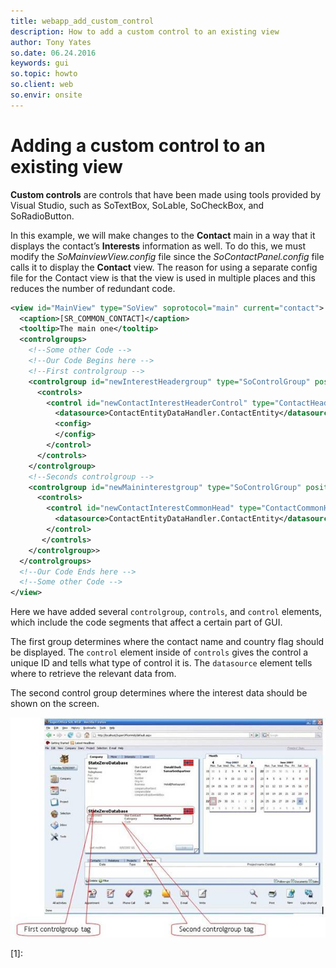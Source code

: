 ```yaml
---
title: webapp_add_custom_control
description: How to add a custom control to an existing view
author: Tony Yates
so.date: 06.24.2016
keywords: gui
so.topic: howto
so.client: web
so.envir: onsite
---
```


# Adding a custom control to an existing view

**Custom controls** are controls that have been made using tools provided by Visual Studio, such as SoTextBox, SoLable, SoCheckBox, and SoRadioButton.

In this example, we will make changes to the **Contact** main in a way that it displays the contact’s **Interests** information as well. To do this, we must modify the *SoMainviewView.config* file since the *SoContactPanel.config* file calls it to display the **Contact** view. The reason for using a separate config file for the Contact view is that the view is used in multiple places and this reduces the number of redundant code.

```XML
<view id="MainView" type="SoView" soprotocol="main" current="contact">
  <caption>[SR_COMMON_CONTACT]</caption>
  <tooltip>The main one</tooltip>
  <controlgroups>
    <!--Some other Code -->
    <!--Our Code Begins here -->
    <!--First controlgroup -->
    <controlgroup id="newInterestHeadergroup" type="SoControlGroup" position="absolute" top="205px" left="5px" right="20px">
      <controls>
        <control id="newContactInterestHeaderControl" type="ContactHeader">
          <datasource>ContactEntityDataHandler.ContactEntity</datasource>
          <config>
          </config>
        </control>
      </controls>
    </controlgroup>
    <!--Seconds controlgroup -->
    <controlgroup id="newMaininterestgroup" type="SoControlGroup" position="absolute" top="229px" left="5px" right="20px">
      <controls>
        <control id="newContactInterestCommonHead" type="ContactCommonHeaderView">
          <datasource>ContactEntityDataHandler.ContactEntity</datasource>
        </control>
       </controls>
    </controlgroup>>
  </controlgroups>
  <!--Our Code Ends here -->
  <!--Some other Code -->
</view>
```

Here we have added several `controlgroup`, `controls`, and `control` elements, which include the code segments that affect a certain part of GUI.

The first group determines where the contact name and country flag should be displayed. The `control` element inside of `controls` gives the control a unique ID and tells what type of control it is. The `datasource` element tells where to retrieve the relevant data from.

The second control group determines where the interest data should be shown on the screen.

![04][img1]

<!-- Referenced links -->
[1]:

<!-- Referenced images -->
[img1]: media/image004.jpg
